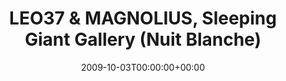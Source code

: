 ---
templateKey: event
guid: 089502d7-6eab-11ea-99c5-002590d1d1b0
date: 2009-10-03T00:00:00+00:00
eventTime: '12am-6am'
title: LEO37 & MAGNOLIUS, Sleeping Giant Gallery (Nuit Blanche)
artist: LEO37 & MAGNOLIUS
city: Toronto
venue: Sleeping Giant Gallery (Nuit Blanche)
group: PPF House
---